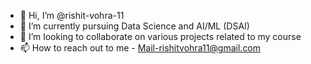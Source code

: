- 👋 Hi, I’m @rishit-vohra-11
- 🌱 I’m currently pursuing Data Science and AI/ML (DSAI)
- 💞️ I’m looking to collaborate on various projects related to my course 
- 📫 How to reach out to me - Mail-rishitvohra11@gmail.com


<!---
rishit-vohra-11/rishit-vohra-11 is a ✨ special ✨ repository because its `README.md` (this file) appears on your GitHub profile.
You can click the Preview link to take a look at your changes.
--->
